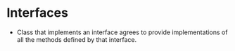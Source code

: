# Interfaces
- Class that implements an interface agrees to provide implementations of all the methods defined by that interface.

```csharp

```
